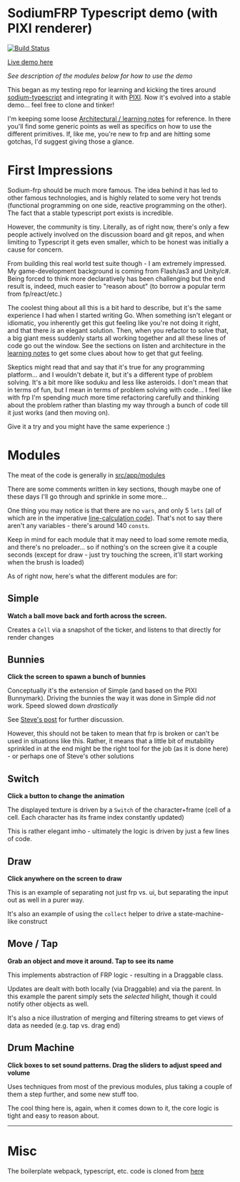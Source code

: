 # SodiumFRP Typescript demo (with PIXI renderer)

[![Build Status](https://travis-ci.org/dakom/sodium-typescript-playground.svg?branch=master)](https://travis-ci.org/dakom/sodium-typescript-playground)

[Live demo here](https://dakom.github.io/sodium-typescript-playground)

_See description of the modules below for how to use the demo_

This began as my testing repo for learning and kicking the tires around [sodium-typescript](https://github.com/SodiumFRP/sodium-typescript) and integrating it with [PIXI](http://www.pixijs.com/). Now it's evolved into a stable demo... feel free to clone and tinker!

I'm keeping some loose [Architectural / learning notes](Notes.md) for reference. In there you'll find some generic points as well as specifics on how to use the different primitives. If, like me, you're new to frp and are hitting some gotchas, I'd suggest giving those a glance.

# First Impressions

Sodium-frp should be much more famous. The idea behind it has led to other famous technologies, and is highly related to some very hot trends (functional programming on one side, reactive programming on the other). The fact that a stable typescript port exists is incredible.

However, the community is tiny. Literally, as of right now, there's only a few people actively involved on the discussion board and git repos, and when limiting to Typescript it gets even smaller, which to be honest was initially a cause for concern.

From building this real world test suite though - I am extremely impressed. My game-development background is coming from Flash/as3 and Unity/c#. Being forced to think more declaratively has been challenging but the end result is, indeed, much easier to "reason about" (to borrow a popular term from fp/react/etc.)

The coolest thing about all this is a bit hard to describe, but it's the same experience I had when I started writing Go. When something isn't elegant or idiomatic, you inherently get this gut feeling like you're not doing it right, and that there _is_ an elegant solution. Then, when you refactor to solve that, a big giant mess suddenly starts all working together and all these lines of code go out the window. See the sections on listen and architecture in the [learning notes](Notes.md) to get some clues about how to get that gut feeling.

Skeptics might read that and say that it's true for any programming platform... and I wouldn't debate it, but it's a different type of problem solving. It's a bit more like soduku and less like asteroids. I don't mean that in terms of fun, but I mean in terms of problem solving with code... I feel like with frp I'm spending _much_ more time refactoring carefully and thinking about the problem rather than blasting my way through a bunch of code till it just works (and then moving on).

Give it a try and you might have the same experience :)

# Modules

The meat of the code is generally in [src/app/modules](src/app/modules)

There are some comments written in key sections, though maybe one of these days I'll go through and sprinkle in some more...

One thing you may notice is that there are no `vars`, and only 5 `lets` (all of which are in the imperative [line-calculation code](src/app/modules/draw/Draw_Canvas.ts)). That's not to say there aren't any variables - there's around 140 `consts`.

Keep in mind for each module that it may need to load some remote media, and there's no preloader... so if nothing's on the screen give it a couple seconds (except for draw - just try touching the screen, it'll start working when the brush is loaded)

As of right now, here's what the different modules are for:

## Simple

**Watch a ball move back and forth across the screen.**

Creates a `Cell` via a snapshot of the ticker, and listens to that directly for render changes

## Bunnies

**Click the screen to spawn a bunch of bunnies**

Conceptually it's the extension of Simple (and based on the PIXI Bunnymark).
Driving the bunnies the way it was done in Simple did _not_ work. Speed slowed down _drastically_

See [Steve's post](http://sodium.nz/t/understanding-listen/171/5?u=dakom) for further discussion.

However, this should not be taken to mean that frp is broken or can't be used in situations like this. Rather, it means that a little bit of mutability sprinkled in at the end might be the right tool for the job (as it is done here) - or perhaps one of Steve's other solutions

## Switch

**Click a button to change the animation**

The displayed texture is driven by a `Switch` of the character+frame (cell of a cell. Each character has its frame index constantly updated)

This is rather elegant imho - ultimately the logic is driven by just a few lines of code.

## Draw

**Click anywhere on the screen to draw**

This is an example of separating not just frp vs. ui, but separating the input out as well in a purer way.

It's also an example of using the `collect` helper to drive a state-machine-like construct

## Move / Tap

**Grab an object and move it around. Tap to see its name**

This implements abstraction of FRP logic - resulting in a Draggable class.

Updates are dealt with both locally (via Draggable) and via the parent. In this example the parent simply sets the _selected_ hilight, though it could notify other objects as well.

It's also a nice illustration of merging and filtering streams to get views of data as needed (e.g. tap vs. drag end)

## Drum Machine

**Click boxes to set sound patterns. Drag the sliders to adjust speed and volume**

Uses techniques from most of the previous modules, plus taking a couple of them a step further, and some new stuff too.

The cool thing here is, again, when it comes down to it, the core logic is tight and easy to reason about.

----

# Misc

The boilerplate webpack, typescript, etc. code is cloned from [here](https://github.com/dakom/html5-boilerplate/tree/barebones)